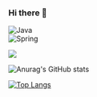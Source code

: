 ### Hi there 👋

![Java](https://img.shields.io/badge/Java-8-lightgrey?style=flat&logo=java&logoColor=blue)                   
![Spring](https://img.shields.io/badge/Spring-green?style=flat&logo=Spring&logoColor=white)

<img src="https://img.shields.io/badge/java-lightgrey?style=flat&logo=java&logoColor=white">

![Anurag's GitHub stats](https://github-readme-stats.vercel.app/api?username=beatoncheeze&show_icons=true&theme=dracula)

[![Top Langs](https://github-readme-stats.vercel.app/api/top-langs/?username=beatoncheeze&layout=compact)](https://github.com/anuraghazra/github-readme-stats)

